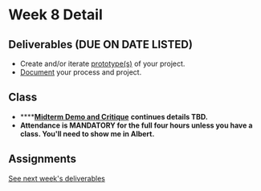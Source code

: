 # Week 8 Detail

## Deliverables \(DUE ON DATE LISTED\)

* Create and/or iterate [prototype\(s\)](../project_plan.md) of your project.
* [Document](../pre-work/website.md) your process and project.

## Class

* \*\*\*\*[**Midterm Demo and Critique**](../critiques-demos-presentations-and-exhibition/project_demo.md) **continues details TBD.**
* **Attendance is MANDATORY for the full four hours unless you have a class. You'll need to show me in Albert.**

## Assignments

[See next week's deliverables](week9_detail.md)

